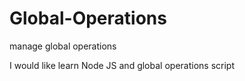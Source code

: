 # Global-Operations
manage global operations

I would like learn Node JS and global operations script
